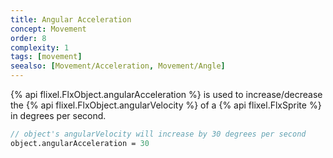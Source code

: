 ```yaml
---
title: Angular Acceleration
concept: Movement
order: 8
complexity: 1
tags: [movement]
seealso: [Movement/Acceleration, Movement/Angle]
---
```

{% api flixel.FlxObject.angularAcceleration %} is used to increase/decrease the {% api flixel.FlxObject.angularVelocity %} of a {% api flixel.FlxSprite %} in degrees per second.

```haxe
// object's angularVelocity will increase by 30 degrees per second
object.angularAcceleration = 30
```

